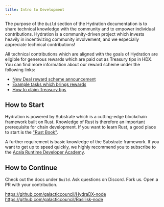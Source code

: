 ```yaml
---
title: Intro to Development
---
```


The purpose of the `Build` section of the Hydration documentation is to share technical knowledge with the community and to empower individual contributions. Hydration is a community-driven project which invests heavily in incentivizing community involvement, and we especially appreciate technical contributions!

All technical contributions which are aligned with the goals of Hydration are eligible for generous rewards which are paid out as Treasury tips in HDX. You can find more information about our reward scheme under the following links:

* [New Deal reward scheme announcement](https://hydradx.substack.com/p/incentivized-testnet-reward-scheme)
* [Example tasks which brings rewards](/spending_fw)
* [How to claim Treasury tips](/tip_request)


## How to Start

Hydration is powered by Substrate which is a cutting-edge blockchain framework built on Rust. Knowledge of Rust is therefore an important prerequisite for chain development. If you want to learn Rust, a good place to start is the ["Rust Book"](https://doc.rust-lang.org/stable/book/).

A further requirement is basic knowledge of the Substrate framework. If you want to get up to speed quickly, we highly recommend you to subscribe to the [Acala Runtime Developer Academy](https://www.industryconnect.org/substrate-runtime-developer-academy/).


## How to Continue

Check out the docs under `Build`. Ask questions on Discord. Fork us. Open a PR with your contribution.

https://github.com/galacticcouncil/HydraDX-node  
https://github.com/galacticcouncil/Basilisk-node
